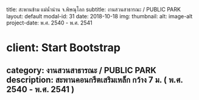 ---
---
title: สะพานข้าม แม่น้ำน่าน จ.พิษณุโลก
subtitle: งานสวนสาธารณะ / PUBLIC  PARK
layout: default
modal-id: 31
date: 2018-10-18
img:
thumbnail:
alt: image-alt
project-date: พ.ศ. 2540 - พ.ศ. 2541
# client: Start Bootstrap
category: งานสวนสาธารณะ / PUBLIC  PARK
description: สะพานคอนกรีตเสริมเหล็ก กว้าง 7 ม. ( พ.ศ. 2540 - พ.ศ. 2541 )
---